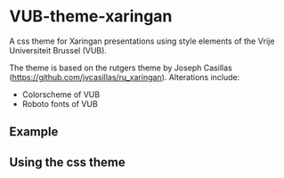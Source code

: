 # VUB-theme-xaringan
A css theme for Xaringan presentations using style elements of the Vrije Universiteit Brussel (VUB).

The theme is based on the rutgers theme by Joseph Casillas (https://github.com/jvcasillas/ru_xaringan). Alterations include:

- Colorscheme of VUB
- Roboto fonts of VUB

## Example

## Using the css theme
